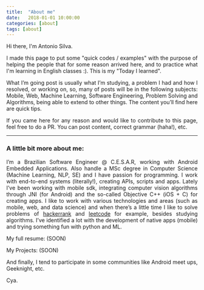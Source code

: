 ```yaml
---
title:  "About me"
date:   2018-01-01 10:00:00
categories: [about]
tags: [about]
---
```


<p style="text-align: justify; font-family: -apple-system, BlinkMacSystemFont, sans-serif;" >Hi there, I'm Antonio Silva.</p>

<p style="text-align: justify; font-family: -apple-system, BlinkMacSystemFont, sans-serif;" >I made this page to put some "quick codes / examples" with the purpose of helping the people that for some reason arrived here, and to practice what I'm learning in English classes :). This is my "Today I learned".</p> 

<p style="text-align: justify; font-family: -apple-system, BlinkMacSystemFont, sans-serif;" >What I’m going post is usually what I’m studying, a problem I had and how I resolved, or working on, so, many of posts will be in the following subjects: Mobile, Web, Machine Learning, Software Engineering, Problem Solving and Algorithms, being able to extend to other things. The content you’ll find here are quick tips.</p>

<p style="text-align: justify; font-family: -apple-system, BlinkMacSystemFont, sans-serif;" >If you came here for any reason and would like to contribute to this page, feel free to do a PR. You can post content, correct grammar (haha!), etc.</p>

---

### A little bit more about me:

<p style="text-align: justify; font-family: -apple-system, BlinkMacSystemFont, sans-serif;" >I’m a Brazilian Software Engineer @ C.E.S.A.R, working with Android Embedded Applications. Also handle a MSc degree in Computer Science (Machine Learning, NLP, SE) and I have passion for programming. I work with end-to-end systems (literally!), creating APIs, scripts and apps. Lately I’ve been working with mobile sdk, integrating computer vision algorithms through JNI (for Android) and the so-called Objective C++ (iOS + C) for creating apps. I like to work with various technologies and areas (such as mobile, web, and data science) and when there’s a little time I like to solve problems of <a href="https://www.hackerrank.com">hackerrank</a> and <a href="https://www.leetcode.com">leetcode</a> for example, besides studying algorithms. I’ve identified a lot with the development of native apps (mobile) and trying something fun with python and ML.</p>

<p style="text-align: justify; font-family: -apple-system, BlinkMacSystemFont, sans-serif;" >My full resume: (SOON)</p>
<p style="text-align: justify; font-family: -apple-system, BlinkMacSystemFont, sans-serif;" >My Projects: (SOON)</p>

<p style="text-align: justify; font-family: -apple-system, BlinkMacSystemFont, sans-serif;" >And finally, I tend to participate in some communities like Android meet ups, Geeknight, etc.</p>

Cya.
